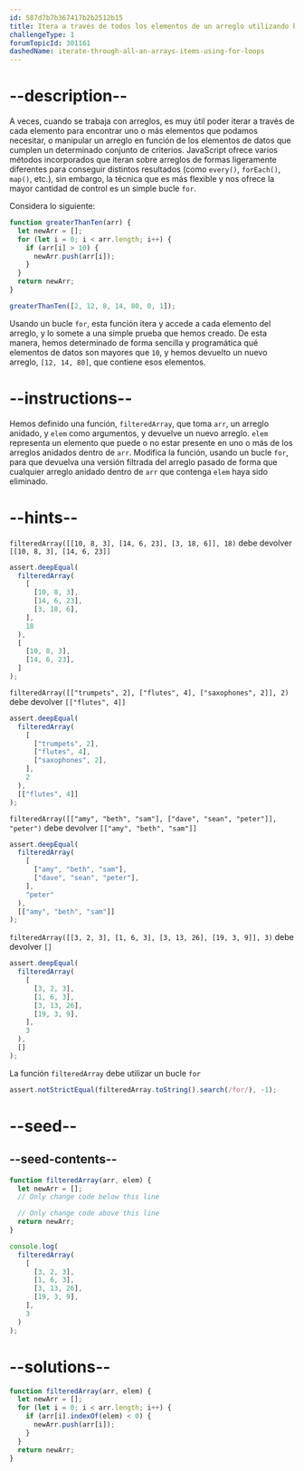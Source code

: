 ```yaml
---
id: 587d7b7b367417b2b2512b15
title: Itera a través de todos los elementos de un arreglo utilizando bucles "for"
challengeType: 1
forumTopicId: 301161
dashedName: iterate-through-all-an-arrays-items-using-for-loops
---
```


# --description--

A veces, cuando se trabaja con arreglos, es muy útil poder iterar a través de cada elemento para encontrar uno o más elementos que podamos necesitar, o manipular un arreglo en función de los elementos de datos que cumplen un determinado conjunto de criterios. JavaScript ofrece varios métodos incorporados que iteran sobre arreglos de formas ligeramente diferentes para conseguir distintos resultados (como `every()`, `forEach()`, `map()`, etc.), sin embargo, la técnica que es más flexible y nos ofrece la mayor cantidad de control es un simple bucle `for`.

Considera lo siguiente:

```js
function greaterThanTen(arr) {
  let newArr = [];
  for (let i = 0; i < arr.length; i++) {
    if (arr[i] > 10) {
      newArr.push(arr[i]);
    }
  }
  return newArr;
}

greaterThanTen([2, 12, 8, 14, 80, 0, 1]);
```

Usando un bucle `for`, esta función itera y accede a cada elemento del arreglo, y lo somete a una simple prueba que hemos creado. De esta manera, hemos determinado de forma sencilla y programática qué elementos de datos son mayores que `10`, y hemos devuelto un nuevo arreglo, `[12, 14, 80]`, que contiene esos elementos.

# --instructions--

Hemos definido una función, `filteredArray`, que toma `arr`, un arreglo anidado, y `elem` como argumentos, y devuelve un nuevo arreglo. `elem` representa un elemento que puede o no estar presente en uno o más de los arreglos anidados dentro de `arr`. Modifica la función, usando un bucle `for`, para que devuelva una versión filtrada del arreglo pasado de forma que cualquier arreglo anidado dentro de `arr` que contenga `elem` haya sido eliminado.

# --hints--

`filteredArray([[10, 8, 3], [14, 6, 23], [3, 18, 6]], 18)` debe devolver `[[10, 8, 3], [14, 6, 23]]`

```js
assert.deepEqual(
  filteredArray(
    [
      [10, 8, 3],
      [14, 6, 23],
      [3, 18, 6],
    ],
    18
  ),
  [
    [10, 8, 3],
    [14, 6, 23],
  ]
);
```

`filteredArray([["trumpets", 2], ["flutes", 4], ["saxophones", 2]], 2)` debe devolver `[["flutes", 4]]`

```js
assert.deepEqual(
  filteredArray(
    [
      ["trumpets", 2],
      ["flutes", 4],
      ["saxophones", 2],
    ],
    2
  ),
  [["flutes", 4]]
);
```

`filteredArray([["amy", "beth", "sam"], ["dave", "sean", "peter"]], "peter")` debe devolver `[["amy", "beth", "sam"]]`

```js
assert.deepEqual(
  filteredArray(
    [
      ["amy", "beth", "sam"],
      ["dave", "sean", "peter"],
    ],
    "peter"
  ),
  [["amy", "beth", "sam"]]
);
```

`filteredArray([[3, 2, 3], [1, 6, 3], [3, 13, 26], [19, 3, 9]], 3)` debe devolver `[]`

```js
assert.deepEqual(
  filteredArray(
    [
      [3, 2, 3],
      [1, 6, 3],
      [3, 13, 26],
      [19, 3, 9],
    ],
    3
  ),
  []
);
```

La función `filteredArray` debe utilizar un bucle `for`

```js
assert.notStrictEqual(filteredArray.toString().search(/for/), -1);
```

# --seed--

## --seed-contents--

```js
function filteredArray(arr, elem) {
  let newArr = [];
  // Only change code below this line

  // Only change code above this line
  return newArr;
}

console.log(
  filteredArray(
    [
      [3, 2, 3],
      [1, 6, 3],
      [3, 13, 26],
      [19, 3, 9],
    ],
    3
  )
);
```

# --solutions--

```js
function filteredArray(arr, elem) {
  let newArr = [];
  for (let i = 0; i < arr.length; i++) {
    if (arr[i].indexOf(elem) < 0) {
      newArr.push(arr[i]);
    }
  }
  return newArr;
}
```
